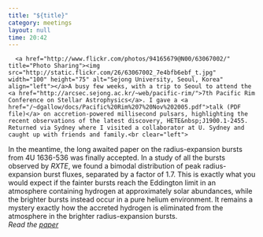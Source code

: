 ```yaml
---
title: "${title}"
category: meetings
layout: null
time: 20:42
---
```

<!-- converted from blosxom format post by dkg 22.1.2022 -->
<!-- created by convert.pl on Tue Jan 31 00:18:17 EST 2012 -->
<!-- converted from ../2005/11/korea-sydney-4u-1636-536.html -->
<!-- Post timestamp Tuesday, November 15, 2005 6:42 AM -->
<!-- touch -t 200511150642 -->
<!-- Labels: 2005, meetings, papers, thermonuclear bursts -->
      <a href="http://www.flickr.com/photos/94165679@N00/63067002/" title="Photo Sharing"><img src="http://static.flickr.com/26/63067002_7e4bfb6ebf_t.jpg" width="100" height="75" alt="Sejong University, Seoul, Korea" align="left"></a>A busy few weeks, with a trip to Seoul to attend the <a href="http://arcsec.sejong.ac.kr/~web/pacific-rim/">7th Pacific Rim Conference on Stellar Astrophysics</a>. I gave a <a href="/~dgallow/docs/Pacific%20Rim%207%20Nov%202005.pdf">talk (PDF file)</a> on accretion-powered millisecond pulsars, highlighting the recent observations of the latest discovery, HETE&nbsp;J1900.1-2455. Returned via Sydney where I visited a collaborator at U. Sydney and caught up with friends and family.<br clear="left">
In the meantime, the long awaited paper on the radius-expansion bursts from 4U&nbsp;1636-536 was finally accepted. In a study of all the bursts observed by <em>RXTE</em>, we found a bimodal distribution of peak radius-expansion burst fluxes, separated by a factor of 1.7. This is exactly what you would expect if the fainter bursts reach the Eddington limit in an atmosphere containing hydrogen at approximately solar abundances, while the brighter bursts instead occur in a pure helium environment. It remains a mystery exactly how the accreted hydrogen is eliminated from the atmosphere in the brighter radius-expansion bursts.<br>
<em>Read the <a href="http://arXiv.org/abs/astro-ph/0511380">paper</a></em>
